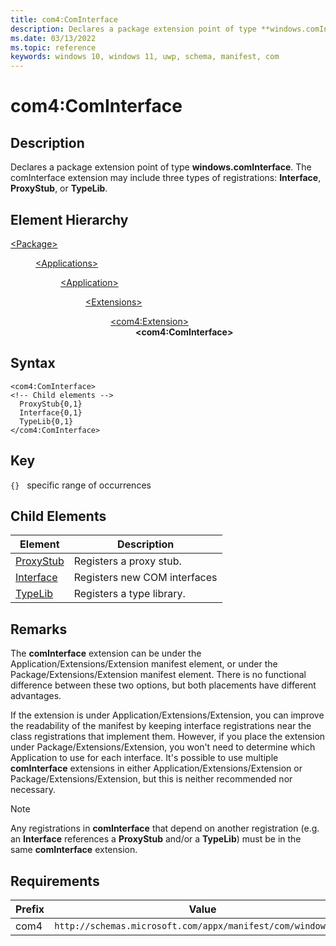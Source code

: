 ```yaml
---
title: com4:ComInterface
description: Declares a package extension point of type **windows.comInterface** (com4:ComInterface).
ms.date: 03/13/2022
ms.topic: reference
keywords: windows 10, windows 11, uwp, schema, manifest, com
---
```


# com4:ComInterface



## Description
Declares a package extension point of type **windows.comInterface**. The comInterface extension may include three types of registrations: **Interface**, **ProxyStub**, or **TypeLib**.



## Element Hierarchy
<dl><dt><a href = "element-package.md">&lt;Package&gt;</a></dt>
<dd>
<dl><dt><a href = "element-applications.md">&lt;Applications&gt;</a></dt>
<dd>
<dl><dt><a href = "element-application.md">&lt;Application&gt;</a></dt>
<dd>
<dl><dt><a href = "element-1-extensions.md">&lt;Extensions&gt;</a></dt>
<dd>
<dl><dt><a href = "element-com4-extension.md">&lt;com4:Extension&gt;</a></dt>
<dd>
<b>&lt;com4:ComInterface&gt;</b>
</dd>
</dl>
</dd>
</dl>
</dd>
</dl>
</dd>
</dl>
</dd>
</dl>

## Syntax
```syntax
<com4:ComInterface>
<!-- Child elements -->
  ProxyStub{0,1}
  Interface{0,1}
  TypeLib{0,1}
</com4:ComInterface>
```

## Key
`{}`   specific range of occurrences




## Child Elements

| Element | Description |
| -----------| -------------|
| [ProxyStub](element-com4-proxystub.md) | Registers a proxy stub. |
| [Interface](element-com4-interface.md) | Registers new COM interfaces |
| [TypeLib](element-com4-typelib.md) | Registers a type library.  |

## Remarks

The **comInterface** extension can be under the Application/Extensions/Extension manifest element, or under the Package/Extensions/Extension manifest element. There is no functional difference between these two options, but both placements have different advantages.

If the extension is under Application/Extensions/Extension, you can improve the readability of the manifest by keeping interface registrations near the class registrations that implement them. However, if you place the extension under Package/Extensions/Extension, you won't need to determine which Application to use for each interface. It's possible to use multiple **comInterface** extensions in either Application/Extensions/Extension or Package/Extensions/Extension, but this is neither recommended nor necessary.

> [!NOTE]
> Any registrations in **comInterface** that depend on another registration (e.g. an **Interface** references a **ProxyStub** and/or a **TypeLib**) must be in the same **comInterface** extension. 

## Requirements
| Prefix | Value |
| ---------------| -------------------------------------------------------------|
| com4 | `http://schemas.microsoft.com/appx/manifest/com/windows10/4` |
